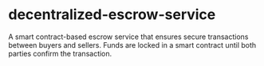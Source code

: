 # decentralized-escrow-service
A smart contract-based escrow service that ensures secure transactions between buyers and sellers. Funds are locked in a smart contract until both parties confirm the transaction.
